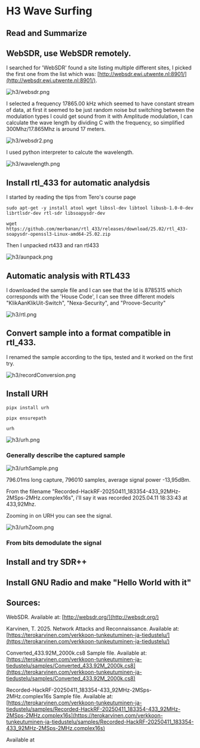 # H3 Wave Surfing

## Read and Summarize

## WebSDR, use WebSDR remotely.

I searched for 'WebSDR' found a site listing multiple different sites, I picked the first one from the list which was: [http://websdr.ewi.utwente.nl:8901/](http://websdr.ewi.utwente.nl:8901/). 

![h3/websdr.png](h3/websdr.png)

I selected a frequency 17865.00 kHz which seemed to have constant stream of data, at first it seemed to be just random noise but switching between the modulation types I could get sound from it with Amplitude modulation, I can calculate the wave length by dividing C with the frequency, so simplified 300Mhz/17.865Mhz is around 17 meters.

![h3/websdr2.png](h3/websdr2.png)

I used python interpreter to calcute the wavelength.

![h3/wavelength.png](h3/wavelength.png)

## Install rtl_433 for automatic analydsis

I started by reading the tips from Tero's course page

	sudo apt-get -y install atool wget libssl-dev libtool libusb-1.0-0-dev librtlsdr-dev rtl-sdr libsoapysdr-dev

	wget https://github.com/merbanan/rtl_433/releases/download/25.02/rtl_433-soapysdr-openssl3-Linux-amd64-25.02.zip

Then I unpacked rt433 and ran rtl433

![h3/aunpack.png](h3/aunpack.png)

## Automatic analysis with RTL433

I downloaded the sample file and I can see that the Id is 8785315 which corresponds with the 'House Code', I can see three different models "KlikAanKlikUit-Switch", "Nexa-Security", and "Proove-Security"

![h3/rtl.png](h3/rtl.png)

## Convert sample into a format compatible in rtl_433.

I renamed the sample according to the tips, tested and it worked on the first try.

![h3/recordConversion.png](h3/recordConversion.png)

## Install URH

	pipx install urh

	pipx ensurepath
	
	urh

![h3/urh.png](h3/urh.png) 

### Generally describe the captured sample

![h3/urhSample.png](h3/urhSample.png)

796.01ms long capture, 796010 samples, average signal power -13,95dBm.

From the filename "Recorded-HackRF-20250411_183354-433_92MHz-2MSps-2MHz.complex16s", i'll say it was recorded 2025.04.11 18:33:43 at 433,92Mhz.

Zooming in on URH you can see the signal.

![h3/urhZoom.png](h3/urhZoom.png)

### From bits demodulate the signal


## Install and try SDR++

## Install GNU Radio and make "Hello World with it"

## Sources: 

WebSDR. Available at: [http://websdr.org/](http://websdr.org/)

Karvinen, T. 2025. Network Attacks and Reconnaissance. Available at: [https://terokarvinen.com/verkkoon-tunkeutuminen-ja-tiedustelu/](https://terokarvinen.com/verkkoon-tunkeutuminen-ja-tiedustelu/)

Converted_433.92M_2000k.cs8 Sample file. Available at: [https://terokarvinen.com/verkkoon-tunkeutuminen-ja-tiedustelu/samples/Converted_433.92M_2000k.cs8](https://terokarvinen.com/verkkoon-tunkeutuminen-ja-tiedustelu/samples/Converted_433.92M_2000k.cs8)

Recorded-HackRF-20250411_183354-433_92MHz-2MSps-2MHz.complex16s Sample file. Available at: [https://terokarvinen.com/verkkoon-tunkeutuminen-ja-tiedustelu/samples/Recorded-HackRF-20250411_183354-433_92MHz-2MSps-2MHz.complex16s](https://terokarvinen.com/verkkoon-tunkeutuminen-ja-tiedustelu/samples/Recorded-HackRF-20250411_183354-433_92MHz-2MSps-2MHz.complex16s)

Available at
